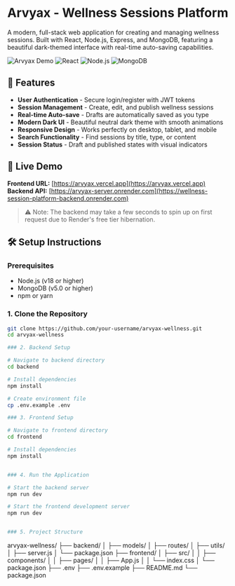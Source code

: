 # Arvyax - Wellness Sessions Platform

A modern, full-stack web application for creating and managing wellness sessions. Built with React, Node.js, Express, and MongoDB, featuring a beautiful dark-themed interface with real-time auto-saving capabilities.

![Arvyax Demo](https://img.shields.io/badge/Status-Live-success) ![React](https://img.shields.io/badge/React-18.2.0-blue) ![Node.js](https://img.shields.io/badge/Node.js-18+-green) ![MongoDB](https://img.shields.io/badge/MongoDB-5.0+-green)

## 🌟 Features

- **User Authentication** - Secure login/register with JWT tokens
- **Session Management** - Create, edit, and publish wellness sessions
- **Real-time Auto-save** - Drafts are automatically saved as you type
- **Modern Dark UI** - Beautiful neutral dark theme with smooth animations
- **Responsive Design** - Works perfectly on desktop, tablet, and mobile
- **Search Functionality** - Find sessions by title, type, or content
- **Session Status** - Draft and published states with visual indicators

## 🚀 Live Demo

**Frontend URL:** [https://arvyax.vercel.app](https://arvyax.vercel.app)  
**Backend API:** [https://arvyax-server.onrender.com](https://wellness-session-platform-backend.onrender.com)

> ⚠️ Note: The backend may take a few seconds to spin up on first request due to Render's free tier hibernation.

## 🛠️ Setup Instructions

### Prerequisites

- Node.js (v18 or higher)
- MongoDB (v5.0 or higher)
- npm or yarn

### 1. Clone the Repository

```bash
git clone https://github.com/your-username/arvyax-wellness.git
cd arvyax-wellness

### 2. Backend Setup

# Navigate to backend directory
cd backend

# Install dependencies
npm install

# Create environment file
cp .env.example .env

### 3. Frontend Setup

# Navigate to frontend directory
cd frontend

# Install dependencies
npm install


### 4. Run the Application

# Start the backend server
npm run dev

# Start the frontend development server
npm run dev


### 5. Project Structure

```
arvyax-wellness/
├── backend/
│   ├── models/
│   ├── routes/
│   ├── utils/
│   ├── server.js
│   └── package.json
├── frontend/
│   ├── src/
│   │   ├── components/
│   │   ├── pages/
│   │   ├── App.js
│   │   └── index.css
│   └── package.json
├── .env
├── .env.example
├── README.md
└── package.json
```